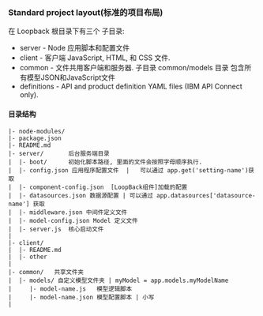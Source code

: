 ### Standard project layout(标准的项目布局)

在 Loopback 根目录下有三个 子目录:

- server - Node 应用脚本和配置文件
- client - 客户端 JavaScript, HTML, 和 CSS 文件.
- common - 文件共用客户端和服务器. 子目录 common/models 目录 包含所有模型JSON和JavaScript文件
- definitions - API and product definition YAML files (IBM API Connect only).


#### 目录结构

```
|- node-modules/
|- package.json
|- README.md
|- server/       后台服务端目录
|  |- boot/      初始化脚本路径, 里面的文件会按照字母顺序执行.
|  |- config.json 应用程序配置文件  |   可以通过 app.get('setting-name')获取
|  |- component-config.json  [LoopBack组件]加载的配置
|  |- datasources.json 数据源配置 | 可以通过 app.datasources['datasource-name'] 获取
|  |- middleware.json 中间件定义文件
|  |- model-config.json Model 定义文件
|  |- server.js  核心启动文件
|
|- client/
|  |- README.md
|  |- other
|
|- common/   共享文件夹
|  |- models/ 自定义模型文件夹 | myModel = app.models.myModelName
|     |- model-name.js   模型逻辑脚本
|     |- model-name.json 模型配置脚本 | 小写
|
```


[LoopBack组件]: https://docs.strongloop.com/display/LB/LoopBack+components
